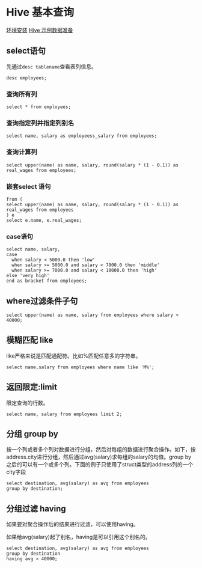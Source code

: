 # Hive 基本查询

[环境安装](./setup.html)  [Hive 示例数据准备](./data-import.html)

## select语句

先通过`desc tablename`查看表列信息。

```hql
desc employees;
```

### 查询所有列

```hql
select * from employees;
```

### 查询指定列并指定列别名

```hql
select name, salary as employeess_salary from employees; 
```

### 查询计算列

```hql
select upper(name) as name, salary, round(salary * (1 - 0.1)) as real_wages from employees;
```

### 嵌套select 语句

```hql
from (
select upper(name) as name, salary, round(salary * (1 - 0.1)) as real_wages from employees
) e
select e.name, e.real_wages;
```

### case语句

```hql
select name, salary, 
case
  when salary < 5000.0 then 'low'
  when salary >= 5000.0 and salary < 7000.0 then 'middle'
  when salary >= 7000.0 and salary < 10000.0 then 'high'
else 'very high'
end as bracket from employees;
```

## where过滤条件子句

```hql
select upper(name) as name, salary from employees where salary > 40000;
```

##  模糊匹配 like

like严格来说是匹配通配符。比如%匹配任意多的字符串。

```hql
select name,salary from employees where name like 'M%';
```

## 返回限定:limit

限定查询的行数。

```hql
select name, salary from employees limit 2;
```

## 分组 group by

按一个列或者多个列对数据进行分组，然后对每组的数据进行聚合操作。如下，按address.city进行分组，然后通过avg(salary)求每组的salary的均值。group by之后的可以有一个或多个列。下面的例子只使用了struct类型的address列的一个city字段

```hql
select destination, avg(salary) as avg from employees
group by destination;
```

## 分组过滤 having

如果要对聚合操作后的结果进行过滤，可以使用having。

如果给avg(salary)起了别名，having是可以引用这个别名的。

```hql
select destination, avg(salary) as avg from employees
group by destination
having avg > 40000;
```